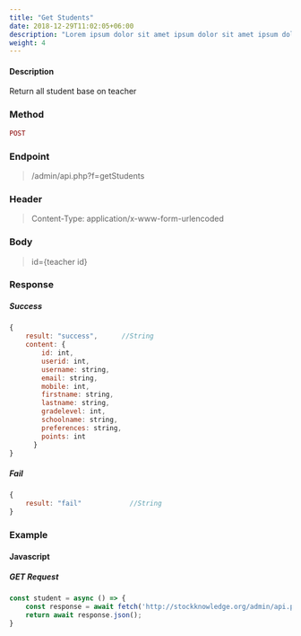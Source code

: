 ```yaml
---
title: "Get Students"
date: 2018-12-29T11:02:05+06:00
description: "Lorem ipsum dolor sit amet ipsum dolor sit amet ipsum dolor sit amet"
weight: 4
---
```


#### Description

Return all student base on teacher

### Method

```PHP
POST
```

### Endpoint

> /admin/api.php?f=getStudents

### Header

> Content-Type: application/x-www-form-urlencoded

### Body

> id={teacher id}

### Response

##### Success

```JavaScript
{
    result: "success",      //String
    content: {
        id: int,
        userid: int,
        username: string,
        email: string,
        mobile: int,
        firstname: string,
        lastname: string,
        gradelevel: int,
        schoolname: string,
        preferences: string,
        points: int
      }
}
```

##### Fail

```JavaScript
{
    result: "fail"            //String
}
```

### Example

#### Javascript

##### GET Request

```Javascript
const student = async () => {
    const response = await fetch('http://stockknowledge.org/admin/api.php?f=getStudent&id=2');
    return await response.json();
}
```
